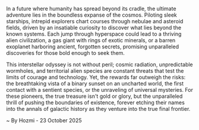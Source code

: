 
In a future where humanity has spread beyond its cradle, the ultimate adventure lies in the boundless expanse of the cosmos. Piloting sleek starships, intrepid explorers chart courses through nebulae and asteroid fields, driven by an insatiable curiosity to discover what lies beyond the known systems. Each jump through hyperspace could lead to a thriving alien civilization, a gas giant with rings of exotic minerals, or a barren exoplanet harboring ancient, forgotten secrets, promising unparalleled discoveries for those bold enough to seek them.

This interstellar odyssey is not without peril; cosmic radiation, unpredictable wormholes, and territorial alien species are constant threats that test the limits of courage and technology. Yet, the rewards far outweigh the risks: the breathtaking vista of a binary sunset on an uncharted world, the first contact with a sentient species, or the unraveling of universal mysteries. For these pioneers, the true treasure isn't gold or glory, but the unparalleled thrill of pushing the boundaries of existence, forever etching their names into the annals of galactic history as they venture into the true final frontier.

~ By Hozmi - 23 October 2025
